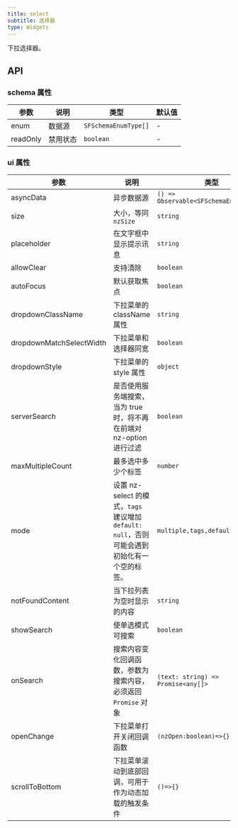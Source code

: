 ```yaml
---
title: select
subtitle: 选择器
type: Widgets
---
```


下拉选择器。

## API

### schema 属性

参数 | 说明 | 类型 | 默认值
----|------|-----|------
enum | 数据源 | `SFSchemaEnumType[]` | -
readOnly | 禁用状态  | `boolean` | -

### ui 属性

参数 | 说明 | 类型 | 默认值
----|------|-----|------
asyncData | 异步数据源 | `() => Observable<SFSchemaEnumType[]>` | -
size | 大小，等同 `nzSize` | `string` | -
placeholder | 在文字框中显示提示讯息 | `string` | -
allowClear | 支持清除 | `boolean` | `false`
autoFocus | 默认获取焦点 | `boolean` | `false`
dropdownClassName | 下拉菜单的 className 属性 | `string` | -
dropdownMatchSelectWidth | 下拉菜单和选择器同宽 | `boolean` | `true`
dropdownStyle | 下拉菜单的 style 属性 | `object` | -
serverSearch | 是否使用服务端搜索，当为 true 时，将不再在前端对 nz-option 进行过滤 | `boolean` | `false`
maxMultipleCount | 最多选中多少个标签| `number` | `Infinity`
mode | 设置 nz-select 的模式，`tags` 建议增加 `default: null`，否则可能会遇到初始化有一个空的标签。 | `multiple,tags,default` | `default`
notFoundContent | 当下拉列表为空时显示的内容 | `string` | -
showSearch | 使单选模式可搜索 | `boolean` | `false`
onSearch | 搜索内容变化回调函数，参数为搜索内容，必须返回 `Promise` 对象 | `(text: string) => Promise<any[]>` | -
openChange | 下拉菜单打开关闭回调函数 | `(nzOpen:boolean)=>{}` | -
scrollToBottom | 下拉菜单滚动到底部回调，可用于作为动态加载的触发条件 | `()=>{}` | -
